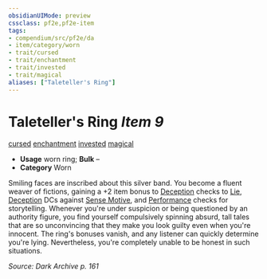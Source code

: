 ```yaml
---
obsidianUIMode: preview
cssclass: pf2e,pf2e-item
tags:
- compendium/src/pf2e/da
- item/category/worn
- trait/cursed
- trait/enchantment
- trait/invested
- trait/magical
aliases: ["Taleteller's Ring"]
---
```

# Taleteller's Ring *Item 9*  
[cursed](/rules/traits/cursed-gmg.md)  [enchantment](/rules/traits/enchantment.md)  [invested](/rules/traits/invested.md)  [magical](/rules/traits/magical.md)  

- **Usage** worn ring; **Bulk** –
- **Category** Worn

Smiling faces are inscribed about this silver band. You become a fluent weaver of fictions, gaining a +2 item bonus to [Deception](/compendium/skills.md#Deception) checks to [Lie](/rules/actions/lie.md), [Deception](/compendium/skills.md#Deception) DCs against [Sense Motive](/rules/actions/sense-motive.md), and [Performance](/compendium/skills.md#Performance) checks for storytelling. Whenever you're under suspicion or being questioned by an authority figure, you find yourself compulsively spinning absurd, tall tales that are so unconvincing that they make you look guilty even when you're innocent. The ring's bonuses vanish, and any listener can quickly determine you're lying. Nevertheless, you're completely unable to be honest in such situations.

*Source: Dark Archive p. 161*